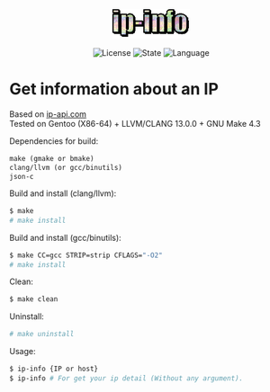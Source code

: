 <div align="center"><img src="https://github.com/siruidops/ip-info_c/raw/main/.tmp/text.gif"/>

![License](https://img.shields.io/badge/license-BSD-blue) ![State](https://img.shields.io/badge/state-developing-cyan) ![Language](https://img.shields.io/badge/language-C-purple)
</div>

# Get information about an IP
Based on <a href="http://ip-api.com">ip-api.com</a> <br />
Tested on Gentoo (X86-64) + LLVM/CLANG 13.0.0 + GNU Make 4.3

Dependencies for build:
```
make (gmake or bmake)
clang/llvm (or gcc/binutils)
json-c
```

Build and install (clang/llvm):
``` bash
$ make
# make install
```

Build and install (gcc/binutils):
``` bash
$ make CC=gcc STRIP=strip CFLAGS="-O2"
# make install
```

Clean:
``` bash
$ make clean
```

Uninstall:
``` bash
# make uninstall
```

Usage:
``` bash
$ ip-info {IP or host}
$ ip-info # For get your ip detail (Without any argument).
```
